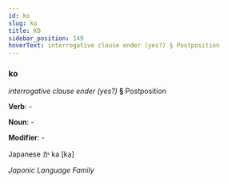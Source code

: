```yaml
---
id: ko
slug: ko
title: KO
sidebar_position: 149
hoverText: interrogative clause ender (yes?) § Postposition
---
```


### ko

*interrogative clause ender (yes?)* **§** Postposition

**Verb**: -

**Noun**: -

**Modifier**: -

Japanese か ka [ka̠]

*Japonic Language Family*